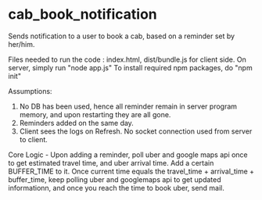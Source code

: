 # cab_book_notification

Sends notification to a user to book a cab, based on a reminder set by her/him.

Files needed to run the code : index.html, dist/bundle.js for client side. 
On server, simply run "node app.js"
To install required npm packages, do "npm init"

Assumptions: 
1. No DB has been used, hence all reminder remain in server program memory, and upon restarting they are all gone.
2. Reminders added on the same day.
3. Client sees the logs on Refresh. No socket connection used from server to client.

Core Logic - 
Upon adding a reminder, poll uber and google maps api once to get estimated travel time, and uber arrival time. 
Add a certain BUFFER_TIME to it. 
Once current time equals the travel_time + arrival_time + buffer_time, keep polling uber and googlemaps api to get updated informationn, and once you reach the time to book uber, send mail.
